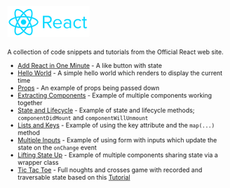 # <img src="https://raw.githubusercontent.com/rysharprules/React-Playground/master/reactjs.org/reactLogo.png" height="70"/><br/>

A collection of code snippets and tutorials from the Official React web site.

- <a href="https://github.com/rysharprules/React-Playground/tree/master/reactjs.org/Add%20React%20in%20One%20Minute">Add React in One Minute</a> - A like button with state
- <a href="https://github.com/rysharprules/React-Playground/tree/master/reactjs.org/Hello%20World">Hello World</a> - A simple hello world which renders to display the current time
- <a href="https://github.com/rysharprules/React-Playground/tree/master/reactjs.org/Props">Props</a> - An example of props being passed down
- <a href="https://github.com/rysharprules/React-Playground/tree/master/reactjs.org/Extracting%20Components">Extracting Components</a> - Example of multiple components working together
- <a href="https://github.com/rysharprules/React-Playground/tree/master/reactjs.org/State%20and%20Lifecycle">State and Lifecycle</a> - Example of state and lifecycle methods; <code>componentDidMount</code> and <code>componentWillUnmount</code>
- <a href="https://github.com/rysharprules/React-Playground/tree/master/reactjs.org/Lists%20and%20Keys">Lists and Keys</a> - Example of using the key attribute and the <code>map(...)</code> method
- <a href="https://github.com/rysharprules/React-Playground/tree/master/reactjs.org/Multiple%20Inputs">Multiple Inputs</a> - Example of using form with inputs which update the state on the <code>onChange</code> event
- <a href="https://github.com/rysharprules/React-Playground/tree/master/reactjs.org/Lifting%20State%20Up">Lifting State Up</a> - Example of multiple components sharing state via a wrapper class
- <a href="https://github.com/rysharprules/React-Playground/tree/master/reactjs.org/Tic%20Tac%20Toe">Tic Tac Toe</a> - Full noughts and crosses game with recorded and traversable state based on this <a href="https://reactjs.org/tutorial/tutorial.html">Tutorial</a>